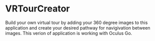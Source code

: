 # VRTourCreator

Build your own virtual tour by adding your 360 degree images to this application and create your desired pathway for navigivation between images. This verion of application is working with
Oculus Go. 
